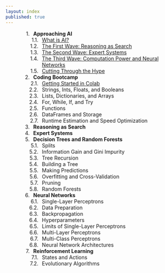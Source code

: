 ```yaml
---
layout: index
published: true
---
```

<!-- css taken from https://stackoverflow.com/questions/4098195/can-ordered-list-produce-result-that-looks-like-1-1-1-2-1-3-instead-of-just-1 -->
<head>
    <style type="text/css">
    ol {
    counter-reset: item;
    }
    ol li {
        display: block;
        position: relative;
    }
    ol li:before {
        content: counters(item, ".")".";
        counter-increment: item;
        position: absolute;
        margin-right: 100%;
        right: 10px; /* space between number and text */
    }
    </style>
</head>
<div style="width:100%; max-width:400px; margin:auto">
<ol>
 <li><b>Approaching AI</b>
    <ol>
      <li><a href='https://aihigh.github.io/intro-to-ai/modules/approaching ai/what-is-ai/'>What is AI?</a></li>
      <li><a href='https://aihigh.github.io/intro-to-ai/modules/approaching ai/the-first-wave-reasoning-as-search/'>The First Wave: Reasoning as Search</a></li>
      <li><a href='https://aihigh.github.io/intro-to-ai/modules/approaching ai/the-second-wave-expert-systems/'>The Second Wave: Expert Systems</a></li>
      <li><a href='https://aihigh.github.io/intro-to-ai/modules/approaching ai/the-third-wave-computation-power-neural-networks/'>The Third Wave: Computation Power and Neural Networks</a></li>
      <li><a href='https://aihigh.github.io/intro-to-ai/modules/approaching ai/cutting-through-the-hype/'>Cutting Through the Hype</a></li>
    </ol>
  </li>
<li><b>Coding Bootcamp</b>
    <ol>
      <li><a href='https://aihigh.github.io/intro-to-ai/modules/coding bootcamp/getting-started-in-colab/'>Getting Started in Colab</a></li>
      <li>Strings, Ints, Floats, and Booleans</li>
      <li>Lists, Dictionaries, and Arrays</li>
      <li>For, While, If, and Try</li>
      <li>Functions</li>
      <li>DataFrames and Storage</li>
      <li>Runtime Estimation and Speed Optimization</li>
    </ol>
  </li>
<li><b>Reasoning as Search</b></li>
<li><b>Expert Systems</b></li>
<li><b>Decision Trees and Random Forests</b>
    <ol>
        <li>Splits</li>
        <li>Information Gain and Gini Impurity</li>
        <li>Tree Recursion</li>
        <li>Building a Tree</li>
        <li>Making Predictions</li>
        <li>Overfitting and Cross-Validation</li>
        <li>Pruning</li>
        <li>Random Forests</li>
    </ol>
  </li>
<li><b>Neural Networks</b>
    <ol>
        <li>Single-Layer Perceptrons</li>
        <li>Data Preparation</li>
        <li>Backpropagation</li>
        <li>Hyperparameters</li>
        <li>Limits of Single-Layer Perceptrons</li>
        <li>Multi-Layer Perceptrons</li>
        <li>Multi-Class Perceptrons</li>
        <li>Neural Network Architectures</li>
    </ol>
  </li>
<li><b>Reinforcement Learning</b>
    <ol>
        <li>States and Actions</li>
        <li>Evolutionary Algorithms</li>
    </ol>
  </li>
</ol>
</div>
